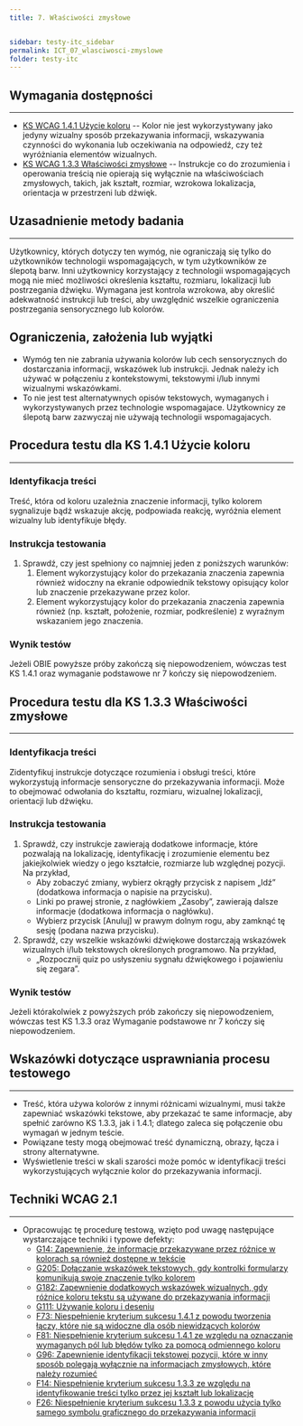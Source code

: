 ```yaml
---
title: 7. Właściwości zmysłowe


sidebar: testy-itc_sidebar
permalink: ICT_07_wlasciwosci-zmyslowe
folder: testy-itc
---
```


## Wymagania dostępności
----------------------
-   [KS WCAG 1.4.1 Użycie koloru](https://wcag.lepszyweb.pl/#use-of-color) -- Kolor nie jest wykorzystywany jako jedyny wizualny sposób przekazywania informacji, wskazywania czynności do wykonania lub oczekiwania na odpowiedź, czy też wyróżniania elementów wizualnych.
-   [KS WCAG 1.3.3 Właściwości zmysłowe](https://wcag.lepszyweb.pl/#sensory-characteristics) -- Instrukcje co do zrozumienia i operowania treścią nie opierają się wyłącznie na właściwościach zmysłowych, takich, jak kształt, rozmiar, wzrokowa lokalizacja, orientacja w przestrzeni lub dźwięk.

## Uzasadnienie metody badania
------------------------------
Użytkownicy, których dotyczy ten wymóg, nie ograniczają się tylko do użytkowników technologii wspomagających, w tym użytkowników ze ślepotą barw. Inni użytkownicy korzystający z technologii wspomagających mogą nie mieć możliwości określenia kształtu, rozmiaru, lokalizacji lub postrzegania dźwięku. Wymagana jest kontrola wzrokowa, aby określić adekwatność instrukcji lub treści, aby uwzględnić wszelkie ograniczenia postrzegania sensorycznego lub kolorów.

## Ograniczenia, założenia lub wyjątki
-   Wymóg ten nie zabrania używania kolorów lub cech sensorycznych do dostarczania informacji, wskazówek lub instrukcji. Jednak należy ich używać w połączeniu z kontekstowymi, tekstowymi i/lub innymi wizualnymi wskazówkami.
-   To nie jest test alternatywnych opisów tekstowych, wymaganych i wykorzystywanych przez technologie wspomagajace. Użytkownicy ze ślepotą barw zazwyczaj nie używają technologii wspomagajacych.


## Procedura testu dla KS 1.4.1 Użycie koloru
---------------------------------------------
### Identyfikacja treści
Treść, która od koloru uzależnia znaczenie informacji, tylko kolorem sygnalizuje bądź wskazuje akcję, podpowiada reakcję, wyróżnia element wizualny lub identyfikuje błędy.


### Instrukcja testowania
1.  Sprawdź, czy jest spełniony co najmniej jeden z poniższych warunków:
    1.  Element wykorzystujący kolor do przekazania znaczenia zapewnia również widoczny na ekranie odpowiednik tekstowy opisujący kolor lub znaczenie przekazywane przez kolor.
    2.  Element wykorzystujący kolor do przekazania znaczenia zapewnia również (np. kształt, położenie, rozmiar, podkreślenie) z wyraźnym wskazaniem jego znaczenia.

### Wynik testów
Jeżeli OBIE powyższe próby zakończą się niepowodzeniem, wówczas test KS 1.4.1 oraz wymaganie podstawowe nr 7 kończy się niepowodzeniem.

## Procedura testu dla KS 1.3.3 Właściwości zmysłowe
----------------------------------------------------
### Identyfikacja treści
Zidentyfikuj instrukcje dotyczące rozumienia i obsługi treści, które wykorzystują informacje sensoryczne do przekazywania informacji. Może to obejmować odwołania do kształtu, rozmiaru, wizualnej lokalizacji, orientacji lub dźwięku.

### Instrukcja testowania
1.  Sprawdź, czy instrukcje zawierają dodatkowe informacje, które pozwalają na lokalizację, identyfikację i zrozumienie elementu bez jakiejkolwiek wiedzy o jego kształcie, rozmiarze lub względnej pozycji. Na przykład,
    -   Aby zobaczyć zmiany, wybierz okrągły przycisk z napisem „Idź” (dodatkowa informacja o napisie na przycisku).
    -   Linki po prawej stronie, z nagłówkiem „Zasoby”, zawierają dalsze informacje (dodatkowa informacja o nagłówku).
    -   Wybierz przycisk \[Anuluj\] w prawym dolnym rogu, aby zamknąć tę sesję (podana nazwa przycisku).
2.  Sprawdź, czy wszelkie wskazówki dźwiękowe dostarczają wskazówek wizualnych i/lub tekstowych określonych programowo. Na przykład,
    -   „Rozpocznij quiz po usłyszeniu sygnału dźwiękowego i pojawieniu się zegara”.

### Wynik testów
Jeżeli którakolwiek z powyższych prób zakończy się niepowodzeniem, wówczas test KS 1.3.3 oraz Wymaganie podstawowe nr 7 kończy się niepowodzeniem.

##  Wskazówki dotyczące usprawniania procesu testowego
----------------------------------------------------------
-   Treść, która używa kolorów z innymi różnicami wizualnymi, musi także zapewniać wskazówki tekstowe, aby przekazać te same informacje, aby spełnić zarówno KS 1.3.3, jak i 1.4.1; dlatego zaleca się połączenie obu wymagań w jednym teście.
-   Powiązane testy mogą obejmować treść dynamiczną, obrazy, łącza i strony alternatywne.
-   Wyświetlenie treści w skali szarości może pomóc w identyfikacji treści wykorzystujących wyłącznie kolor do przekazywania informacji.

## Techniki WCAG 2.1
--------------------
-   Opracowując tę procedurę testową, wzięto pod uwagę następujące wystarczające techniki i typowe defekty:
    -   [G14: Zapewnienie, że informacje przekazywane przez różnice w kolorach są również dostępne w tekście](https://www.w3.org/TR/WCAG20-TECHS/G14.html)
    -   [G205: Dołączanie wskazówek tekstowych, gdy kontrolki formularzy komunikują swoje znaczenie tylko kolorem](https://www.w3.org/TR/WCAG20-TECHS/G205.html)
    -   [G182: Zapewnienie dodatkowych wskazówek wizualnych, gdy różnice koloru tekstu są używane do przekazywania informacji](https://www.w3.org/TR/WCAG20-TECHS/G182.html)
    -   [G111: Używanie koloru i deseniu](https://www.w3.org/TR/WCAG20-TECHS/G111.html)
    -   [F73: Niespełnienie kryterium sukcesu 1.4.1 z powodu tworzenia łączy, które nie są widoczne dla osób niewidzących kolorów](https://www.w3.org/TR/WCAG20-TECHS/F73.html)
    -   [F81: Niespełnienie kryterium sukcesu 1.4.1 ze względu na oznaczanie wymaganych pól lub błędów tylko za pomocą odmiennego koloru](https://www.w3.org/TR/WCAG20-TECHS/F81.html)
    -   [G96: Zapewnienie identyfikacji tekstowej pozycji, które w inny sposób polegają wyłącznie na informacjach zmysłowych, które należy rozumieć](https://www.w3.org/TR/WCAG20-TECHS/G96.html)
    -   [F14: Niespełnienie kryterium sukcesu 1.3.3 ze względu na identyfikowanie treści tylko przez jej kształt lub lokalizację](https://www.w3.org/TR/WCAG20-TECHS/F14.html)
    -   [F26: Niespełnienie kryterium sukcesu 1.3.3 z powodu użycia tylko samego symbolu graficznego do przekazywania informacji](https://www.w3.org/TR/WCAG20-TECHS/F26.html)


